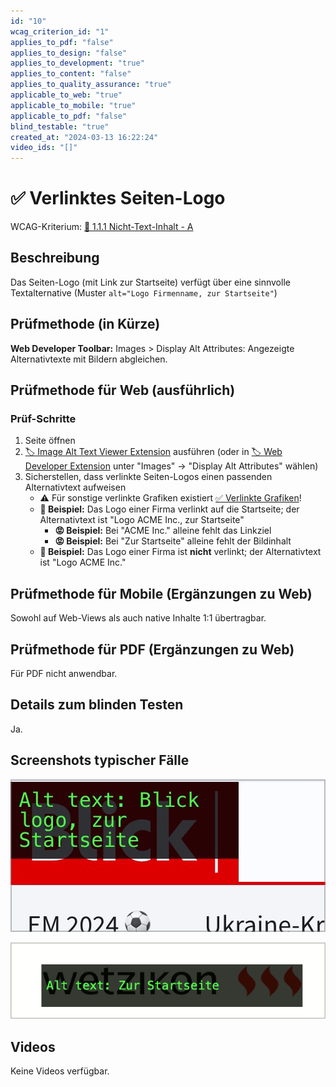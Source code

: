```yaml
---
id: "10"
wcag_criterion_id: "1"
applies_to_pdf: "false"
applies_to_design: "false"
applies_to_development: "true"
applies_to_content: "false"
applies_to_quality_assurance: "true"
applicable_to_web: "true"
applicable_to_mobile: "true"
applicable_to_pdf: "false"
blind_testable: "true"
created_at: "2024-03-13 16:22:24"
video_ids: "[]"
---
```


# ✅ Verlinktes Seiten-Logo

WCAG-Kriterium: [📜 1.1.1 Nicht-Text-Inhalt - A](..)

## Beschreibung

Das Seiten-Logo (mit Link zur Startseite) verfügt über eine sinnvolle Textalternative (Muster `alt="Logo Firmenname, zur Startseite"`)

## Prüfmethode (in Kürze)

**Web Developer Toolbar:** Images > Display Alt Attributes: Angezeigte Alternativtexte mit Bildern abgleichen.

## Prüfmethode für Web (ausführlich)

### Prüf-Schritte

1. Seite öffnen
1. [🏷️ Image Alt Text Viewer Extension](/de/tags/image-alt-text-viewer-extension) ausführen (oder in [🏷️ Web Developer Extension](/de/tags/web-developer-extension) unter "Images" → "Display Alt Attributes" wählen)
1. Sicherstellen, dass verlinkte Seiten-Logos einen passenden Alternativtext aufweisen
    - ⚠️ Für sonstige verlinkte Grafiken existiert [✅ Verlinkte Grafiken](/de/wcag/1.1.1-nicht-text-inhalt/verlinkte-grafiken)!
    - **🙂 Beispiel:** Das Logo einer Firma verlinkt auf die Startseite; der Alternativtext ist "Logo ACME Inc., zur Startseite"
        - **😡 Beispiel:** Bei "ACME Inc." alleine fehlt das Linkziel
        - **😡 Beispiel:** Bei "Zur Startseite" alleine fehlt der Bildinhalt
    - **🙂 Beispiel:** Das Logo einer Firma ist **nicht** verlinkt; der Alternativtext ist "Logo ACME Inc."

## Prüfmethode für Mobile (Ergänzungen zu Web)

Sowohl auf Web-Views als auch native Inhalte 1:1 übertragbar.

## Prüfmethode für PDF (Ergänzungen zu Web)

Für PDF nicht anwendbar.

## Details zum blinden Testen

Ja.

## Screenshots typischer Fälle

![Verlinktes Logo auf Blick.ch](images/verlinktes-logo-auf-blickch.png)

![Verlinktes Logo auf Wetzikon.ch, aber ohne Hinweis auf Logo](images/verlinktes-logo-auf-wetzikonch.png)

## Videos

Keine Videos verfügbar.
